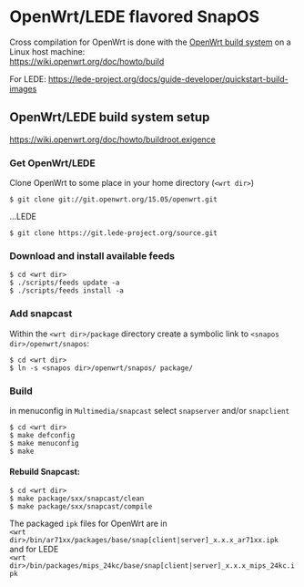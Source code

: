 # OpenWrt/LEDE flavored SnapOS
Cross compilation for OpenWrt is done with the [OpenWrt build system](https://wiki.openwrt.org/about/toolchain) on a Linux host machine:  
https://wiki.openwrt.org/doc/howto/build

For LEDE: 
https://lede-project.org/docs/guide-developer/quickstart-build-images

## OpenWrt/LEDE build system setup
https://wiki.openwrt.org/doc/howto/buildroot.exigence

### Get OpenWrt/LEDE
Clone OpenWrt to some place in your home directory (`<wrt dir>`)

    $ git clone git://git.openwrt.org/15.05/openwrt.git

...LEDE 

    $ git clone https://git.lede-project.org/source.git

### Download and install available feeds 

```
$ cd <wrt dir>
$ ./scripts/feeds update -a
$ ./scripts/feeds install -a
```

### Add snapcast
Within the `<wrt dir>/package` directory create a symbolic link to `<snapos dir>/openwrt/snapos`: 

```
$ cd <wrt dir>
$ ln -s <snapos dir>/openwrt/snapos/ package/
```

### Build  
in menuconfig in `Multimedia/snapcast` select `snapserver` and/or `snapclient`

```
$ cd <wrt dir>
$ make defconfig
$ make menuconfig
$ make
```

#### Rebuild Snapcast:

```
$ cd <wrt dir>
$ make package/sxx/snapcast/clean
$ make package/sxx/snapcast/compile
```

The packaged `ipk` files for OpenWrt are in  
`<wrt dir>/bin/ar71xx/packages/base/snap[client|server]_x.x.x_ar71xx.ipk`  
and for LEDE  
`<wrt dir>/bin/packages/mips_24kc/base/snap[client|server]_x.x.x_mips_24kc.ipk`
